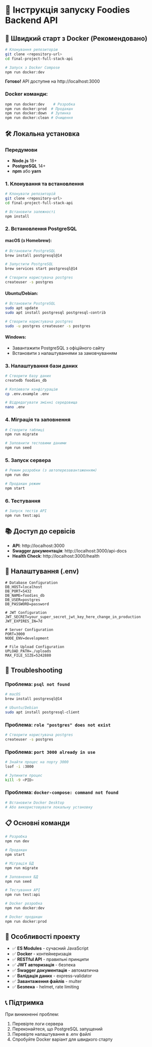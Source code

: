 # 🚀 Інструкція запуску Foodies Backend API

## 🐳 Швидкий старт з Docker (Рекомендовано)

```bash
# Клонування репозиторію
git clone <repository-url>
cd final-project-full-stack-api

# Запуск з Docker Compose
npm run docker:dev
```

**Готово!** API доступне на http://localhost:3000

### Docker команди:
```bash
npm run docker:dev    # Розробка
npm run docker:prod  # Продакшн  
npm run docker:down  # Зупинка
npm run docker:clean # Очищення
```

## 🛠️ Локальна установка

### Передумови
- **Node.js** 18+
- **PostgreSQL** 14+
- **npm** або **yarn**

### 1. Клонування та встановлення
```bash
# Клонувати репозиторій
git clone <repository-url>
cd final-project-full-stack-api

# Встановити залежності
npm install
```

### 2. Встановлення PostgreSQL

#### macOS (з Homebrew):
```bash
# Встановити PostgreSQL
brew install postgresql@14

# Запустити PostgreSQL
brew services start postgresql@14

# Створити користувача postgres
createuser -s postgres
```

#### Ubuntu/Debian:
```bash
# Встановити PostgreSQL
sudo apt update
sudo apt install postgresql postgresql-contrib

# Створити користувача postgres
sudo -u postgres createuser -s postgres
```

#### Windows:
- Завантажити PostgreSQL з офіційного сайту
- Встановити з налаштуваннями за замовчуванням

### 3. Налаштування бази даних
```bash
# Створити базу даних
createdb foodies_db

# Копіювати конфігурацію
cp .env.example .env

# Відредагувати змінні середовища
nano .env
```

### 4. Міграція та заповнення
```bash
# Створити таблиці
npm run migrate

# Заповнити тестовими даними
npm run seed
```

### 5. Запуск сервера
```bash
# Режим розробки (з автоперезавантаженням)
npm run dev

# Продакшн режим
npm start
```

### 6. Тестування
```bash
# Запуск тестів API
npm run test:api
```

## 📚 Доступ до сервісів

- **API**: http://localhost:3000
- **Swagger документація**: http://localhost:3000/api-docs
- **Health Check**: http://localhost:3000/health

## 🔧 Налаштування (.env)

```env
# Database Configuration
DB_HOST=localhost
DB_PORT=5432
DB_NAME=foodies_db
DB_USER=postgres
DB_PASSWORD=password

# JWT Configuration
JWT_SECRET=your_super_secret_jwt_key_here_change_in_production
JWT_EXPIRES_IN=7d

# Server Configuration
PORT=3000
NODE_ENV=development

# File Upload Configuration
UPLOAD_PATH=./uploads
MAX_FILE_SIZE=5242880
```

## 🚨 Troubleshooting

### Проблема: `psql not found`
```bash
# macOS
brew install postgresql@14

# Ubuntu/Debian
sudo apt install postgresql-client
```

### Проблема: `role "postgres" does not exist`
```bash
# Створити користувача postgres
createuser -s postgres
```

### Проблема: `port 3000 already in use`
```bash
# Знайти процес на порту 3000
lsof -i :3000

# Зупинити процес
kill -9 <PID>
```

### Проблема: `docker-compose: command not found`
```bash
# Встановити Docker Desktop
# Або використовувати локальну установку
```

## 📋 Основні команди

```bash
# Розробка
npm run dev

# Продакшн
npm start

# Міграція БД
npm run migrate

# Заповнення БД
npm run seed

# Тестування API
npm run test:api

# Docker розробка
npm run docker:dev

# Docker продакшн
npm run docker:prod
```

## 🎯 Особливості проекту

- ✅ **ES Modules** - сучасний JavaScript
- ✅ **Docker** - контейнеризація
- ✅ **RESTful API** - правильні принципи
- ✅ **JWT авторизація** - безпека
- ✅ **Swagger документація** - автоматична
- ✅ **Валідація даних** - express-validator
- ✅ **Завантаження файлів** - multer
- ✅ **Безпека** - helmet, rate limiting

## 📞 Підтримка

При виникненні проблем:
1. Перевірте логи сервера
2. Переконайтеся, що PostgreSQL запущений
3. Перевірте налаштування в .env файлі
4. Спробуйте Docker варіант для швидкого старту